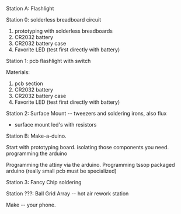 Station A: Flashlight


Station 0: solderless breadboard circuit

1. prototyping with solderless breadboards
2. CR2032 battery
3. CR2032 battery case
4. Favorite LED (test first directly with battery)

Station 1: pcb flashlight with switch

Materials:

1. pcb section
2. CR2032 battery
3. CR2032 battery case
4. Favorite LED (test first directly with battery)


Station 2: Surface Mount -- tweezers and soldering irons, also flux


* surface mount led's with resistors


Station B: Make-a-duino.

Start with prototyping board.
isolating those components you need.
programming the arduino

Programming the attiny via the arduino.
Programming tssop packaged arduino (really small pcb must be specialized)

Station 3: Fancy Chip soldering

Station ???: Ball Grid Array -- hot air rework station

Make -- your phone.






